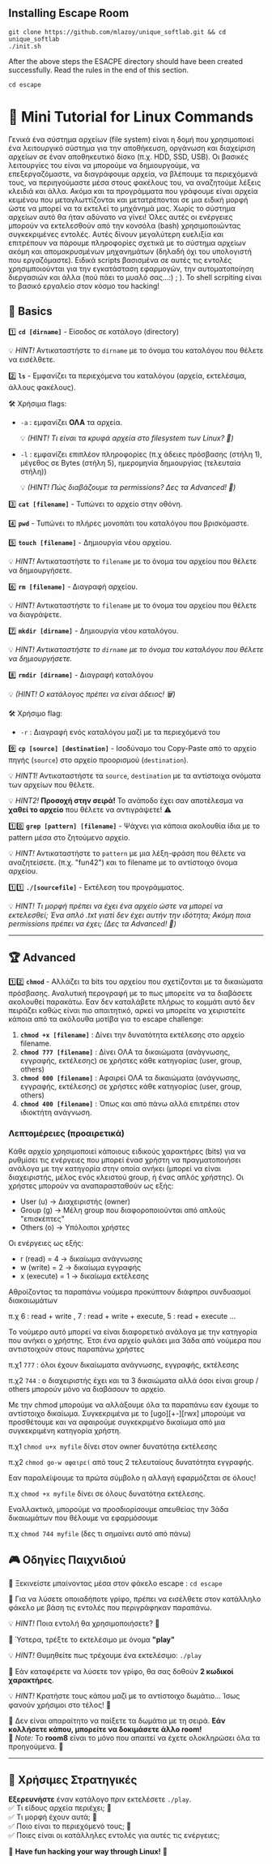 ## Installing Escape Room 

```
git clone https://github.com/mlazoy/unique_softlab.git && cd unique_softlab
./init.sh
```

After the above steps the ESACPE directory should have been created successfully. Read the rules in the end of this section.
```
cd escape
```

# 🚀 Μini Tutorial for Linux Commands

Γενικά ένα σύστημα αρχείων (file system) είναι η δομή που χρησιμοποιεί ένα λειτουργικό σύστημα για την αποθήκευση, οργάνωση και διαχείριση αρχείων σε έναν αποθηκευτικό δίσκο (π.χ. HDD, SSD, USB).
Οι βασικές λειτουργίες του είναι να μπορούμε να δημιουργούμε, να επεξεργαζόμαστε, να διαγράφουμε αρχεία, να βλέπουμε τα περιεχόμενά τους, να περιηγούμαστε μέσα στους φακέλους του, να αναζητούμε λέξεις κλειδιά και άλλα. Ακόμα και τα προγράμματα που γράφουμε είναι αρχεία κειμένου που μεταγλωττίζονται και μετατρέπονται σε μια ειδική μορφή ώστε να μπορεί να τα εκτελεί το μηχάνημά μας. Χωρίς το σύστημα αρχείων αυτό θα ήταν αδύνατο να γίνει! Όλες αυτές οι ενέργειες μπορούν να εκτελεσθούν από την κονσόλα (bash) χρησιμοποιώντας συγκεκριμένες εντολές. Αυτές δίνουν μεγαλύτερη ευελιξία και επιτρέπουν να πάρουμε πληροφορίες σχετικά με το σύστημα αρχείων ακόμη και απομακρυσμένων μηχανημάτων (δηλαδή όχι του υπολογιστή που εργαζόμαστε). Ειδικά scripts βασισμένα σε αυτές τις εντολές χρησιμποιούνται για την εγκατάσταση εφαρμογών, την αυτοματοποίηση διεργασιών και άλλα (πού πάει το μυαλό σας...:) ; ). To shell scrpiting είναι το βασικό εργαλείο στον κόσμο του hacking!  


## 🔹 Basics

1️⃣ **`cd [dirname]`** - Είσοδος σε κατάλογο (directory)

  💡 *HINT!* Αντικαταστήστε το `dirname` με το όνομα του καταλόγου που θέλετε να εισέλθετε.

2️⃣ **`ls`** - Εμφανίζει τα περιεχόμενα του καταλόγου (αρχεία, εκτελέσιμα, άλλους φακέλους). 

   🛠️ Χρήσιμα flags:  
   - `-a` : εμφανίζει **ΟΛΑ** τα αρχεία.

      💡 *(HINT! Τι είναι τα κρυφά αρχεία στο filesystem των Linux? 🤔)*
   - `-l` : εμφανίζει επιπλέον πληροφορίες (π.χ άδειες πρόσβασης (στήλη 1), μέγεθος σε Bytes (στήλη 5), ημερομηνία δημιουργίας (τελευταία στήλη))
     
      💡 *(HINT! Πώς διαβάζουμε τα permissions? Δες τα Advanced! 📖)*    

3️⃣ **`cat [filename]`** - Τυπώνει το αρχείο στην οθόνη.

4️⃣ **`pwd`** - Τυπώνει το πλήρες μονοπάτι του καταλόγου που βρισκόμαστε.

5️⃣ **`touch [filename]`** - Δημιουργία νέου αρχείου.  

   💡 *HINT!* Αντικαταστήστε το `filename` με το όνομα του αρχείου που θέλετε να δημιουργήσετε.
   
6️⃣ **`rm [filename]`** - Διαγραφή αρχείου.  

   💡 *HINT!* Αντικαταστήστε το `filename` με το όνομα του αρχείου που θέλετε να διαγράψετε.
   
7️⃣ **`mkdir [dirname]`** - Δημιουργία νέου καταλόγου. 

   💡 *HINT! Αντικαταστήστε το `dirname` με το όνομα του καταλόγου που θέλετε να δημιουργήσετε.*
  
8️⃣ **`rmdir [dirname]`** - Διαγραφή καταλόγου

   💡 *(HINT! Ο κατάλογος πρέπει να είναι άδειος! 🗑️)*  

   🛠️ Χρήσιμο flag:  
   - `-r` : Διαγραφή ενός καταλόγου μαζί με τα περιεχόμενά του
     
9️⃣ **`cp [source] [destination]`** - Ισοδύναμο του Copy-Paste από το αρχείο πηγής (`source`) στο αρχείο προορισμού (`destination`). 

   💡 *HINT1!* Αντικαταστήστε τα `source`, `destination` με τα αντίστοιχα ονόματα των αρχείων που θέλετε.
   
   💡 *HINT2!* **Προσοχή στην σειρά!** Το ανάποδο έχει σαν αποτέλεσμα να **χαθεί το αρχείο** που θέλετε να αντιγράψετε! ⚠️

1️⃣0️⃣ **`grep [pattern] [filename]`** - Ψάχνει για κάποια ακολουθία ίδια με το pattern μέσα στο ζητούμενο αρχείο.

   💡 *HINT!* Αντικαταστήστε τo `pattern` με μια λέξη-φράση που θέλετε να αναζητείσετε. (π.χ. "fun42") και το filename με το αντίστοιχο όνομα αρχείου.
   

1️⃣1️⃣ **`./[sourcefile]`** - Eκτέλεση του προγράμματος. 

 💡 *ΗΙΝΤ! Τι μορφή πρέπει να έχει ένα αρχείο ώστε να μπορεί να εκτελεσθεί; Ένα απλό .txt γιατί δεν έχει αυτήν την ιδότητα; Ακόμη ποια permissions πρέπει να έχει;
   (Δες τα Advanced! 📖)*

---

## 🏆 Advanced

1️⃣2️⃣ **`chmod`** - Αλλάζει τα bits του αρχείου που σχετίζονται με τα δικαιώματα πρόσβασης. Αναλυτική περογραφή με το πως μπορείτε να τα διαβάσετε ακολουθεί παρακάτω. Eαν δεν καταλάβετε πλήρως το κομμάτι αυτό δεν πειράζει καθώς είναι πιο απαιτητικό, αρκεί να μπορείτε να χειριστείτε κάποια από τα ακόλουθα μοτίβα για το escape challenge: 
1) **`chmod +x [filename]`** : Δίνει την δυνατότητα εκτέλεσης στο αρχείο filename.
2) **`chmod 777 [filename]`** : Δίνει ΟΛΑ τα δικαιώματα (ανάγνωσης, εγγραφής, εκτέλεσης) σε χρήστες κάθε κατηγορίας (user, group, others)
4) **`chmod 000 [filename]`** : Aφαιρεί ΟΛΑ τα δικαιώματα (ανάγνωσης, εγγραφής, εκτέλεσης) σε χρήστες κάθε κατηγορίας (user, group, others) 
5) **`chmod 400 [filename]`** : Όπως και από πάνω αλλά επιτρέπει στον ιδιοκτήτη ανάγνωση.

### Λεπτομέρειες (προαιρετικά)
Kάθε αρχείο χρησιμοποιεί κάποιους ειδικούς χαρακτήρες (bits) για να ρυθμίσει τις ενέργειες που μπορεί ένασ χρήστη να πραγματοποιήσει ανάλογα με την κατηγορία στην οποία ανήκει (μπορεί να είναι διαχειριστής, μέλος ενός κλειστού group, ή ένας απλός χρήστης). 
Οι χρήστες μπορούν να αναπαρασταθούν ως εξής: 
- User (u) → Διαχειριστής (owner)
- Group (g) → Μέλη group που διαφοροποιούνται από απλούς "επισκέπτες"
- Others (o) → Υπόλοιποι χρήστες
  
Οι ενέργειες ως εξής: 
- r (read) = 4 → δικαίωμα ανάγνωσης
- w (write) = 2 → δικαίωμα εγγραφής 
- x (execute) = 1 → δικαίωμα εκτέλεσης
  
Αθροίζoντας τα παραπάνω νούμερα προκύπτουν διάφπροι συνδυασμοί διακαιωμάτων

π.χ 6 : read + write , 7 : read + write + execute, 5 : read + execute ...

Το νούμερο αυτό μπορεί να είναι διαφορετικό ανάλογα με την κατηγορία που ανήκει ο χρήστης. Έτσι ένα αρχείο φυλάει μια 3άδα από νούμερα που αντιστοιχούν στους παραπάνω χρήστες

π.χ1   `777` : όλοι έχουν δικαίωματα ανάγνωσης, εγγραφής, εκτέλεσης

π.χ2   `744` : ο διαχειριστής έχει και τα 3 δικαιώματα αλλά όσοι είναι group / others μπορούν μόνο να διαβάσουν το αρχείο.

Με την chmod μπορούμε να αλλάξουμε όλα τα παραπάνω εαν έχουμε το αντίστοιχο δικαίωμα. Συγκεκριμένα με το [ugo][+-][rwx] μπορούμε να προσθέτουμε και να αφαιρούμε συγκεκριμένο δικαίωμα από μια συγκεκριμένη κατηγoρία χρήστη. 

π.χ1 `chmod u+x myfile` δίνει στον owner δυνατότηα εκτέλεσης

π.χ2 `chmod go-w αφαιρεί` από τους 2 τελευταίους δυνατότητα εγγραφής.
    
Εαν παραλείψουμε τα πρώτα σύμβολο η αλλαγή εφαρμόζεται σε όλους! 

π.χ `chmod +x myfile` δίνει σε όλους δυνατότηα εκτέλεσης. 

Εναλλακτικά, μπορούμε να προσδιορίσουμε απευθείας την 3άδα δικαιωμάτων που θέλουμε να εφαρμόσουμε

π.χ `chmod 744 myfile` (δες τι σημαίνει αυτό από πάνω)


## 🎮 Οδηγίες Παιχνιδιού

🎯 Ξεκινείστε μπαίνοντας μέσα στον φάκελο escape : `cd escape` 

🎯 Για να λύσετε οποιαδήποτε γρίφο, πρέπει να εισέλθετε στον κατάλληλο φάκελο με βάση τις εντολές που περιγράφηκαν παραπάνω.

   💡 *HINT!* Ποια εντολή θα χρησιμοποιήσετε? 🤔

🎯 Ύστερα, τρέξτε το εκτελέσιμο με όνομα **"play"**

   💡 *HINT!* Θυμηθείτε πως τρέχουμε ένα εκτελέσιμο: `./play`

🎯 Εάν καταφέρετε να λύσετε τον γρίφο, θα σας δοθούν **2 κωδικοί χαρακτήρες**.

   💡 *HINT!* Κρατήστε τους κάπου μαζί με το αντίστοιχο δωμάτιο... Ίσως φανούν χρήσιμοι στο τέλος! 🔑

🎯 Δεν είναι απαραίτητο να παίξετε τα δωμάτια με τη σειρά. **Εάν κολλήσετε κάπου, μπορείτε να δοκιμάσετε άλλο room!**  
   📝 *Note:* Το **room8** είναι το μόνο που απαιτεί να έχετε ολοκληρώσει όλα τα προηγούμενα. 🏁

---

## 🔹 Χρήσιμες Στρατηγικές

 **Εξερευνήστε** έναν κατάλογο πριν εκτελέσετε `./play`.  
✅ Τι είδους αρχεία περιέχει; 📂  
✅ Τι μορφή έχουν αυτά; 📜  
✅ Ποιο είναι το περιεχόμενό τους; 🧐  
✅ Ποιες είναι οι κατάλληλες εντολές για αυτές τις ενέργειες;  

🎉 **Have fun hacking your way through Linux!** 🎉






